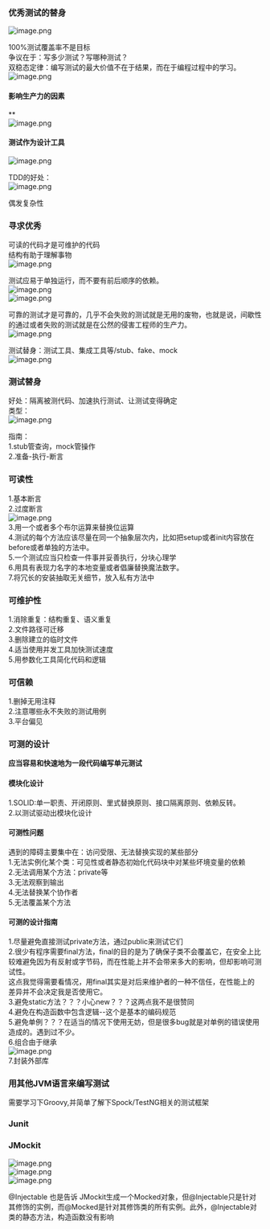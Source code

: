 <a name="pKsiR"></a>
### 优秀测试的替身
![image.png](https://cdn.nlark.com/yuque/0/2020/png/471305/1586853830700-56244d87-d2f5-45b9-923e-4dea82faf0d6.png#align=left&display=inline&height=361&margin=%5Bobject%20Object%5D&name=image.png&originHeight=361&originWidth=204&size=85668&status=done&style=none&width=204)

100%测试覆盖率不是目标<br />争议在于：写多少测试？写哪种测试？<br />双稳态定律：编写测试的最大价值不在于结果，而在于编程过程中的学习。<br />![image.png](https://cdn.nlark.com/yuque/0/2020/png/471305/1586854006419-cfef9d94-b368-4231-97da-3fac8a9712f4.png#align=left&display=inline&height=349&margin=%5Bobject%20Object%5D&name=image.png&originHeight=349&originWidth=235&size=93825&status=done&style=none&width=235)

<a name="9A2pm"></a>
#### 影响生产力的因素
**<br />![image.png](https://cdn.nlark.com/yuque/0/2020/png/471305/1586854256091-57f87422-aa57-4142-a707-1bd473fe831a.png#align=left&display=inline&height=375&margin=%5Bobject%20Object%5D&name=image.png&originHeight=375&originWidth=574&size=242344&status=done&style=none&width=574)


<a name="bbGgT"></a>
#### 测试作为设计工具
![image.png](https://cdn.nlark.com/yuque/0/2020/png/471305/1586867552683-f0aa56de-6b9a-49ae-89a1-8b30c4a5ae86.png#align=left&display=inline&height=93&margin=%5Bobject%20Object%5D&name=image.png&originHeight=93&originWidth=397&size=37418&status=done&style=none&width=397)

TDD的好处：<br />![image.png](https://cdn.nlark.com/yuque/0/2020/png/471305/1586867526999-13516bbd-6281-4bec-b7b8-0ec26cdb00f0.png#align=left&display=inline&height=53&margin=%5Bobject%20Object%5D&name=image.png&originHeight=53&originWidth=396&size=25755&status=done&style=none&width=396)

偶发复杂性


<a name="jpo18"></a>
### 寻求优秀

可读的代码才是可维护的代码<br />结构有助于理解事物<br />![image.png](https://cdn.nlark.com/yuque/0/2020/png/471305/1586870689286-a1d60f83-646c-4fa8-924c-e156ef698b45.png#align=left&display=inline&height=199&margin=%5Bobject%20Object%5D&name=image.png&originHeight=199&originWidth=440&size=98177&status=done&style=none&width=440)

测试应易于单独运行，而不要有前后顺序的依赖。<br />![image.png](https://cdn.nlark.com/yuque/0/2020/png/471305/1586911840625-3208ba5a-a137-4182-95e8-9b3e6c83d216.png#align=left&display=inline&height=212&margin=%5Bobject%20Object%5D&name=image.png&originHeight=212&originWidth=574&size=128721&status=done&style=none&width=574)<br />![image.png](https://cdn.nlark.com/yuque/0/2020/png/471305/1586871332322-2cb44c78-ada3-4ad3-84cb-fb4833695d97.png#align=left&display=inline&height=268&margin=%5Bobject%20Object%5D&name=image.png&originHeight=268&originWidth=609&size=193306&status=done&style=none&width=609)

可靠的测试才是可靠的，几乎不会失败的测试就是无用的废物，也就是说，间歇性的通过或者失败的测试就是在公然的侵害工程师的生产力。<br />![image.png](https://cdn.nlark.com/yuque/0/2020/png/471305/1586871492357-1ca28d27-33a5-4a04-ab48-e1bd4775c612.png#align=left&display=inline&height=133&margin=%5Bobject%20Object%5D&name=image.png&originHeight=133&originWidth=413&size=63298&status=done&style=none&width=413)

测试替身：测试工具、集成工具等/stub、fake、mock<br />![image.png](https://cdn.nlark.com/yuque/0/2020/png/471305/1586871756416-926e3384-8ac5-4a2d-9c1b-d89e0c539809.png#align=left&display=inline&height=70&margin=%5Bobject%20Object%5D&name=image.png&originHeight=70&originWidth=569&size=48028&status=done&style=none&width=569)
<a name="da1V0"></a>
### 测试替身

好处：隔离被测代码、加速执行测试、让测试变得确定<br />类型：<br />![image.png](https://cdn.nlark.com/yuque/0/2020/png/471305/1586912121492-dd0605ef-3727-4bff-9e52-07f887a32b6d.png#align=left&display=inline&height=138&margin=%5Bobject%20Object%5D&name=image.png&originHeight=138&originWidth=403&size=62264&status=done&style=none&width=403)

指南：<br />1.stub管查询，mock管操作<br />2.准备-执行-断言


<a name="sHPRs"></a>
### 可读性
1.基本断言<br />2.过度断言<br />![image.png](https://cdn.nlark.com/yuque/0/2020/png/471305/1586917536263-914a1247-56c2-4b95-94db-c6194256c447.png#align=left&display=inline&height=79&margin=%5Bobject%20Object%5D&name=image.png&originHeight=79&originWidth=573&size=52597&status=done&style=none&width=573)<br />3.用一个或者多个布尔运算来替换位运算<br />4.测试的每个方法应该尽量在同一个抽象层次内，比如把setup或者init内容放在before或者单独的方法中。<br />5.一个测试应当只检查一件事并妥善执行，分块心理学<br />6.用具有表现力名字的本地变量或者倡廉替换魔法数字。<br />7.将冗长的安装抽取无关细节，放入私有方法中


<a name="67RX4"></a>
### 可维护性
1.消除重复：结构重复、语义重复<br />2.文件路径可迁移<br />3.删除建立的临时文件<br />4.适当使用并发工具加快测试速度<br />5.用参数化工具简化代码和逻辑


<a name="EKuFw"></a>
### 可信赖
1.删掉无用注释<br />2.注意哪些永不失败的测试用例<br />3.平台偏见


<a name="T7dsH"></a>
### 可测的设计
**应当容易和快速地为一段代码编写单元测试**

<a name="rOyVx"></a>
#### 模块化设计
1.SOLID:单一职责、开闭原则、里式替换原则、接口隔离原则、依赖反转。<br />2.以测试驱动出模块化设计

<a name="B52uu"></a>
#### 可测性问题
遇到的障碍主要集中在：访问受限、无法替换实现的某些部分<br />1.无法实例化某个类：可见性或者静态初始化代码块中对某些坏境变量的依赖<br />2.无法调用某个方法：private等<br />3.无法观察到输出<br />4.无法替换某个协作者<br />5.无法覆盖某个方法

<a name="WDkVW"></a>
#### 可测的设计指南
1.尽量避免直接测试private方法，通过public来测试它们<br />2.很少有程序需要final方法，final的目的是为了确保子类不会覆盖它，在安全上比较难避免因为有反射或字节码，而在性能上并不会带来多大的影响，但却影响可测试性。<br />这点我觉得需要看情况，用final其实是对后来维护者的一种不信任，在性能上的差异并不会决定我是否使用它。<br />3.避免static方法？？？小心new？？？这两点我不是很赞同<br />4.避免在构造函数中包含逻辑--这个是基本的编码规范<br />5.避免单例？？？在适当的情况下使用无妨，但是很多bug就是对单例的错误使用造成的。遇到过不少。<br />6.组合由于继承<br />![image.png](https://cdn.nlark.com/yuque/0/2020/png/471305/1587100905544-e203781f-131e-4e9c-9493-5f45badf0326.png#align=left&display=inline&height=234&margin=%5Bobject%20Object%5D&name=image.png&originHeight=234&originWidth=516&size=141267&status=done&style=none&width=516)<br />7.封装外部库

<a name="1XKDx"></a>
### 用其他JVM语言来编写测试
需要学习下Groovy,并简单了解下Spock/TestNG相关的测试框架

<a name="ed731"></a>
### Junit

<a name="lsa7Q"></a>
### JMockit
![image.png](https://cdn.nlark.com/yuque/0/2020/png/471305/1587180859579-1dc008ee-0875-46f0-81e6-0c5843cd5b1e.png#align=left&display=inline&height=227&margin=%5Bobject%20Object%5D&name=image.png&originHeight=227&originWidth=1553&size=250496&status=done&style=none&width=1553)<br />![image.png](https://cdn.nlark.com/yuque/0/2020/png/471305/1587180839371-df81fdcb-add7-4798-9f50-950298562744.png#align=left&display=inline&height=436&margin=%5Bobject%20Object%5D&name=image.png&originHeight=436&originWidth=1343&size=189686&status=done&style=none&width=1343)<br />![image.png](https://cdn.nlark.com/yuque/0/2020/png/471305/1587180961635-c29000dd-47fc-4c5c-843f-bb75204d178b.png#align=left&display=inline&height=117&margin=%5Bobject%20Object%5D&name=image.png&originHeight=117&originWidth=975&size=52301&status=done&style=none&width=975)


@Injectable 也是告诉 JMockit生成一个Mocked对象，但@Injectable只是针对其修饰的实例，而@Mocked是针对其修饰类的所有实例。此外，@Injectable对类的静态方法，构造函数没有影响
